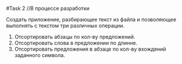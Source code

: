 #Task 2 //В процессе разработки

Создать приложение, разбирающее текст из файла и позволяющее выполнять с текстом три различных операции.

1. Отсортировать абзацы по кол-ву предложений.
2. Отсортировать слова в предложении по длинне.
3. Отсортировать предложения в абзаце по кол-ву вхождений заданного символа.
